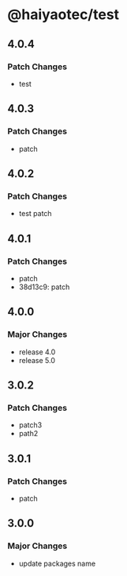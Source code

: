 # @haiyaotec/test

## 4.0.4

### Patch Changes

- test

## 4.0.3

### Patch Changes

- patch

## 4.0.2

### Patch Changes

- test patch

## 4.0.1

### Patch Changes

- patch
- 38d13c9: patch

## 4.0.0

### Major Changes

- release 4.0
- release 5.0

## 3.0.2

### Patch Changes

- patch3
- path2

## 3.0.1

### Patch Changes

- patch

## 3.0.0

### Major Changes

- update packages name
